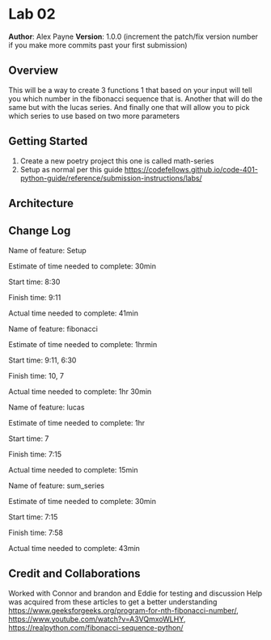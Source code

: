 # Lab 02

**Author**: Alex Payne
**Version**: 1.0.0 (increment the patch/fix version number if you make more commits past your first submission)

## Overview
This will be a way to create 3 functions 1 that based on your input will tell you which number in the fibonacci sequence that is. Another that will do the same but with the lucas series. And finally one that will allow you to pick which series to use based on two more parameters  

## Getting Started
1. Create a new poetry project this one is called math-series
2. Setup as normal per this guide https://codefellows.github.io/code-401-python-guide/reference/submission-instructions/labs/

## Architecture

## Change Log
Name of feature: Setup

Estimate of time needed to complete: 30min

Start time: 8:30

Finish time: 9:11

Actual time needed to complete: 41min

Name of feature: fibonacci

Estimate of time needed to complete: 1hrmin

Start time: 9:11, 6:30

Finish time: 10, 7 

Actual time needed to complete: 1hr 30min

Name of feature: lucas

Estimate of time needed to complete: 1hr

Start time: 7

Finish time: 7:15

Actual time needed to complete: 15min

Name of feature: sum_series

Estimate of time needed to complete: 30min

Start time: 7:15

Finish time: 7:58

Actual time needed to complete: 43min


## Credit and Collaborations
Worked with Connor and brandon and Eddie for testing and discussion
Help was acquired from these articles to get a better understanding https://www.geeksforgeeks.org/program-for-nth-fibonacci-number/, https://www.youtube.com/watch?v=A3VQmxoWLHY, https://realpython.com/fibonacci-sequence-python/
